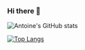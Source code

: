 ### Hi there 👋

![Antoine's GitHub stats](https://github-readme-stats.vercel.app/api?username=antoinekllee&show_icons=true&theme=dracula)

[![Top Langs](https://github-readme-stats.vercel.app/api/top-langs/?username=antoinekllee&langs_count=5&layout=compact)](https://github.com/anuraghazra/github-readme-stats)

<!--
**antoinekllee/antoinekllee** is a ✨ _special_ ✨ repository because its `README.md` (this file) appears on your GitHub profile.

Here are some ideas to get you started:

- 🔭 I’m currently working on ...
- 🌱 I’m currently learning ...
- 👯 I’m looking to collaborate on ...
- 🤔 I’m looking for help with ...
- 💬 Ask me about ...
- 📫 How to reach me: ...
- 😄 Pronouns: ...
- ⚡ Fun fact: ...
-->
